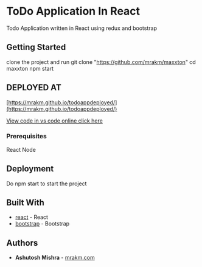 # ToDo Application In React

Todo Application written in React using redux and bootstrap

## Getting Started

clone the project and run
git clone "https://github.com/mrakm/maxxton"
cd maxxton
npm start


## DEPLOYED AT

[https://mrakm.github.io/todoappdeployed/](https://mrakm.github.io/todoappdeployed/)



[View code in vs code online click here](https://github1s.com/mrakm/maxxton) 

### Prerequisites

React
Node


## Deployment

Do npm start to start the project

## Built With

* [react](https://reactjs.org/docs/getting-started.html) - React
* [bootstrap](https://getbootstrap.com/docs/5.0/getting-started/introduction/) - Bootstrap

## Authors

* **Ashutosh Mishra** - [mrakm.com](https://mrakm.com)


